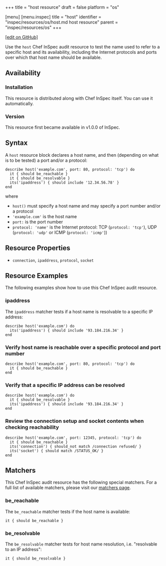 +++
title = "host resource"
draft = false
platform = "os"

[menu]
  [menu.inspec]
    title = "host"
    identifier = "inspec/resources/os/host.md host resource"
    parent = "inspec/resources/os"
+++

[\[edit on GitHub\]](https://github.com/inspec/inspec/blob/master/www/content/inspec/resources/host.md)

Use the `host` Chef InSpec audit resource to test the name used to refer to a specific host and its availability, including the Internet protocols and ports over which that host name should be available.

## Availability

### Installation

This resource is distributed along with Chef InSpec itself. You can use it automatically.

### Version

This resource first became available in v1.0.0 of InSpec.

## Syntax

A `host` resource block declares a host name, and then (depending on what is to be tested) a port and/or a protocol:

    describe host('example.com', port: 80, protocol: 'tcp') do
      it { should be_reachable }
      it { should be_resolvable }
      its('ipaddress') { should include '12.34.56.78' }
    end

where

- `host()` must specify a host name and may specify a port number and/or a protocol
- `'example.com'` is the host name
- `port:` is the port number
- `protocol: 'name'` is the Internet protocol: TCP (`protocol: 'tcp'`), UDP (`protocol: 'udp'` or ICMP (`protocol: 'icmp'`))

## Resource Properties

- `connection`, `ipaddress`, `protocol`, `socket`

## Resource Examples

The following examples show how to use this Chef InSpec audit resource.

### ipaddress

The `ipaddress` matcher tests if a host name is resolvable to a specific IP address:

    describe host('example.com') do
      its('ipaddress') { should include '93.184.216.34' }
    end

### Verify host name is reachable over a specific protocol and port number

    describe host('example.com', port: 80, protocol: 'tcp') do
      it { should be_reachable }
    end

### Verify that a specific IP address can be resolved

    describe host('example.com') do
      it { should be_resolvable }
      its('ipaddress') { should include '93.184.216.34' }
    end

### Review the connection setup and socket contents when checking reachability

    describe host('example.com', port: 12345, protocol: 'tcp') do
      it { should be_reachable }
      its('connection') { should_not match /connection refused/ }
      its('socket') { should match /STATUS_OK/ }
    end

## Matchers

This Chef InSpec audit resource has the following special matchers. For a full list of available matchers, please visit our [matchers page](/inspec/matchers/).

### be_reachable

The `be_reachable` matcher tests if the host name is available:

    it { should be_reachable }

### be_resolvable

The `be_resolvable` matcher tests for host name resolution, i.e. "resolvable to an IP address":

    it { should be_resolvable }
